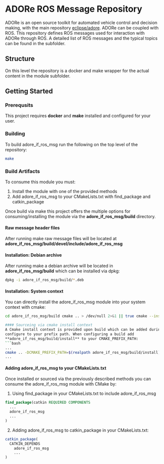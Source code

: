 <!--
********************************************************************************
* Copyright (C) 2017-2020 German Aerospace Center (DLR). 
* Eclipse ADORe, Automated Driving Open Research https://eclipse.org/adore
*
* This program and the accompanying materials are made available under the 
* terms of the Eclipse Public License 2.0 which is available at
* http://www.eclipse.org/legal/epl-2.0.
*
* SPDX-License-Identifier: EPL-2.0 
*
* Contributors: 
*   Daniel Heß - initial API and implementation
********************************************************************************
-->
# ADORe ROS Message Repository
ADORe is an open source toolkit for automated vehicle control and decision making, with the main repository [eclipse/adore](https://github.com/eclipse/adore).
ADORe can be coupled with ROS. This repository defines ROS messages used for interaction with ADORe through ROS.
A detailed list of ROS messages and the typical topics can be found in the subfolder.

## Structure
On this level the repository is a docker and make wrapper for the actual content in the module subfolder.

## Getting Started

### Prerequsits
This project requires **docker** and **make** installed and configured for your user.

### Building
To build adore_if_ros_msg run the following on the top level of the repository:
```bash 
make
```

### Build Artifacts

To consume this module you must:
1. Install the module with one of the provided methods
2. Add adore_if_ros_msg to your CMakeLists.txt with find_package and catkin_package

Once build via make this project offers the multiple options for 
consuming/installing the module via the **adore_if_ros_msg/build** directory.

#### Raw message header files
After running make raw message files will be located at 
**adore_if_ros_msg/build/devel/include/adore_if_ros_msg**

#### Installation: Debian archive
After running make a debian archive will be located in **adore_if_ros_msg/build** 
which can be installed via dpkg:
```bash
dpkg -i adore_if_ros_msg/build/*.deb
```

#### Installation: System context
You can directly install the adore_if_ros_msg module into your system context 
with cmake:
```bash
cd adore_if_ros_msg/build cmake .. > /dev/null 2>&1 || true cmake --install . ```

#### Sourceing via cmake install context
A Cmake install context is provided upon build which can be added during cmake 
configure to your prefix path. When configuring a build add 
**adore_if_ros_msg/build/install** to your CMAKE_PREFIX_PATH:
```bash
...
cmake .. -DCMAKE_PREFIX_PATH=$(realpath adore_if_ros_msg/build/install)
...
```

#### Adding adore_if_ros_msg to your CMakeLists.txt
Once installed or sourced via the previously described methods you can consume
the adore_if_ros_msg module with CMake by:
1. Using find_package in your CMakeLists.txt to include adore_if_ros_msg
```cmake
find_package(catkin REQUIRED COMPONENTS
  ...
  adore_if_ros_msg
  ...
)
```
2. Adding adore_if_ros_msg to catkin_package in your CMakeLists.txt:
```cmake
catkin_package(
  CATKIN_DEPENDS 
    adore_if_ros_msg 
    ...
)
```

